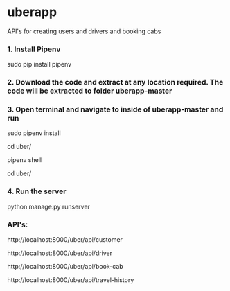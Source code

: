 # uberapp
API's for creating users and drivers and booking cabs

### 1. Install Pipenv

   sudo pip install pipenv

### 2. Download the code and extract at any location required. The code will be extracted to folder uberapp-master

### 3. Open terminal and navigate to inside of uberapp-master and run

   sudo pipenv install

   cd uber/

   pipenv shell

   cd uber/

### 4. Run the server
   python manage.py runserver

### API's:

http://localhost:8000/uber/api/customer

http://localhost:8000/uber/api/driver

http://localhost:8000/uber/api/book-cab

http://localhost:8000/uber/api/travel-history
